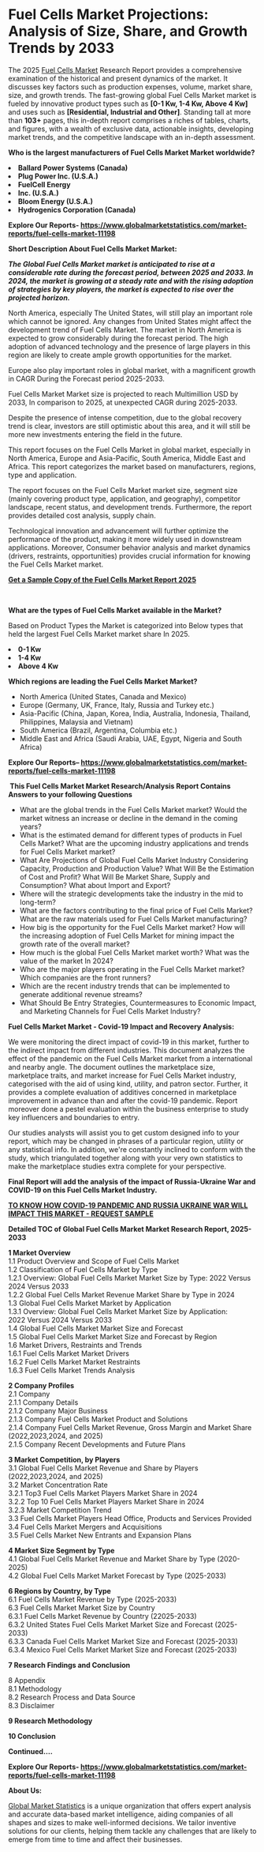 <H1>Fuel Cells Market Projections: Analysis of Size, Share, and Growth Trends by 2033</H1><p>The 2025 <a href="https://www.globalmarketstatistics.com/market-reports/fuel-cells-market-11198">Fuel Cells Market</a> Research Report provides a comprehensive examination of the historical and present dynamics of the market. It discusses key factors such as production expenses, volume, market share, size, and growth trends. The fast-growing global Fuel Cells Market market is fueled by innovative product types such as <strong>[0-1 Kw, 1-4 Kw, Above 4 Kw]</strong> and uses such as <strong>[Residential, Industrial and Other]</strong>. Standing tall at more than <strong>103+</strong> pages, this in-depth report comprises a riches of tables, charts, and figures, with a wealth of exclusive data, actionable insights, developing market trends, and the competitive landscape with an in-depth assessment.</p><p><strong>Who is the largest manufacturers of Fuel Cells Market Market worldwide?</strong></p><p><strong><li>Ballard Power Systems (Canada)<li>Plug Power Inc. (U.S.A.)<li>FuelCell Energy<li>Inc. (U.S.A.)<li>Bloom Energy (U.S.A.)<li>Hydrogenics Corporation (Canada)</strong></p><p><strong>Explore Our Reports-&nbsp;<a href="https://wordhtml.com/">https://www.globalmarketstatistics.com/market-reports/fuel-cells-market-11198</a></strong></p><p><strong>Short Description About Fuel Cells Market Market:</strong></p><p><strong><em>The Global Fuel Cells Market market is anticipated to rise at a considerable rate during the forecast period, between 2025 and 2033. In 2024, the market is growing at a steady rate and with the rising adoption of strategies by key players, the market is expected to rise over the projected horizon.</em></strong></p><p>North America, especially The United States, will still play an important role which cannot be ignored. Any changes from United States might affect the development trend of Fuel Cells Market. The market in North America is expected to grow considerably during the forecast period. The high adoption of advanced technology and the presence of large players in this region are likely to create ample growth opportunities for the market.</p><p>Europe also play important roles in global market, with a magnificent growth in CAGR During the Forecast period 2025-2033.</p><p>Fuel Cells Market Market size is projected to reach Multimillion USD by 2033, In comparison to 2025, at unexpected CAGR during 2025-2033.</p><p>Despite the presence of intense competition, due to the global recovery trend is clear, investors are still optimistic about this area, and it will still be more new investments entering the field in the future.</p><p>This report focuses on the Fuel Cells Market in global market, especially in North America, Europe and Asia-Pacific, South America, Middle East and Africa. This report categorizes the market based on manufacturers, regions, type and application.</p><p>The report focuses on the Fuel Cells Market market size, segment size (mainly covering product type, application, and geography), competitor landscape, recent status, and development trends. Furthermore, the report provides detailed cost analysis, supply chain.</p><p>Technological innovation and advancement will further optimize the performance of the product, making it more widely used in downstream applications. Moreover, Consumer behavior analysis and market dynamics (drivers, restraints, opportunities) provides crucial information for knowing the Fuel Cells Market market.</p><p><strong><a href="https://www.globalmarketstatistics.com/market-reports/fuel-cells-market-11198">Get a Sample Copy of the Fuel Cells Market Report 2025</a></strong></p><p>&nbsp;</p><p><strong>What are the types of Fuel Cells Market available in the Market?</strong></p><p>Based on Product Types the Market is categorized into Below types that held the largest Fuel Cells Market market share In 2025.</p><p><strong><li>0-1 Kw<li>1-4 Kw<li>Above 4 Kw</strong></p><p><strong>Which regions are leading the Fuel Cells Market Market?</strong></p><ul><li>North America (United States, Canada and Mexico)</li><li>Europe (Germany, UK, France, Italy, Russia and Turkey etc.)</li><li>Asia-Pacific (China, Japan, Korea, India, Australia, Indonesia, Thailand, Philippines, Malaysia and Vietnam)</li><li>South America (Brazil, Argentina, Columbia etc.)</li><li>Middle East and Africa (Saudi Arabia, UAE, Egypt, Nigeria and South Africa)</li></ul><p><strong>Explore Our Reports&ndash;&nbsp;<a href="https://www.globalmarketstatistics.com/market-reports/fuel-cells-market-11198">https://www.globalmarketstatistics.com/market-reports/fuel-cells-market-11198</a></strong></p><p><strong>&nbsp;This Fuel Cells Market Market Research/Analysis Report Contains Answers to your following Questions</strong></p><ul><li>What are the global trends in the Fuel Cells Market market? Would the market witness an increase or decline in the demand in the coming years?</li><li>What is the estimated demand for different types of products in Fuel Cells Market? What are the upcoming industry applications and trends for Fuel Cells Market market?</li><li>What Are Projections of Global Fuel Cells Market Industry Considering Capacity, Production and Production Value? What Will Be the Estimation of Cost and Profit? What Will Be Market Share, Supply and Consumption? What about Import and Export?</li><li>Where will the strategic developments take the industry in the mid to long-term?</li><li>What are the factors contributing to the final price of Fuel Cells Market? What are the raw materials used for Fuel Cells Market manufacturing?</li><li>How big is the opportunity for the Fuel Cells Market market? How will the increasing adoption of Fuel Cells Market for mining impact the growth rate of the overall market?</li><li>How much is the global Fuel Cells Market market worth? What was the value of the market In 2024?</li><li>Who are the major players operating in the Fuel Cells Market market? Which companies are the front runners?</li><li>Which are the recent industry trends that can be implemented to generate additional revenue streams?</li><li>What Should Be Entry Strategies, Countermeasures to Economic Impact, and Marketing Channels for Fuel Cells Market Industry?</li></ul><p><strong>Fuel Cells Market Market - Covid-19 Impact and Recovery Analysis:</strong></p><p>We were monitoring the direct impact of covid-19 in this market, further to the indirect impact from different industries. This document analyzes the effect of the pandemic on the Fuel Cells Market market from a international and nearby angle. The document outlines the marketplace size, marketplace traits, and market increase for Fuel Cells Market industry, categorised with the aid of using kind, utility, and patron sector. Further, it provides a complete evaluation of additives concerned in marketplace improvement in advance than and after the covid-19 pandemic. Report moreover done a pestel evaluation within the business enterprise to study key influencers and boundaries to entry.</p><p>Our studies analysts will assist you to get custom designed info to your report, which may be changed in phrases of a particular region, utility or any statistical info. In addition, we're constantly inclined to conform with the study, which triangulated together along with your very own statistics to make the marketplace studies extra complete for your perspective.</p><p><strong>Final Report will add the analysis of the impact of Russia-Ukraine War and COVID-19 on this Fuel Cells Market Industry.</strong></p><p><strong><a href="https://www.globalmarketstatistics.com/market-reports/fuel-cells-market-11198">TO KNOW HOW COVID-19 PANDEMIC AND RUSSIA UKRAINE WAR WILL IMPACT THIS MARKET - REQUEST SAMPLE</a></strong></p><p><strong>Detailed TOC of Global Fuel Cells Market Market Research Report, 2025-2033</strong></p><p><strong>1 Market Overview</strong><br /> 1.1 Product Overview and Scope of Fuel Cells Market<br /> 1.2 Classification of Fuel Cells Market by Type<br /> 1.2.1 Overview: Global Fuel Cells Market Market Size by Type: 2022&nbsp;Versus 2024 Versus 2033<br /> 1.2.2 Global Fuel Cells Market Revenue Market Share by Type in 2024<br /> 1.3 Global Fuel Cells Market Market by Application<br /> 1.3.1 Overview: Global Fuel Cells Market Market Size by Application: 2022&nbsp;Versus 2024 Versus 2033<br /> 1.4 Global Fuel Cells Market Market Size and Forecast<br /> 1.5 Global Fuel Cells Market Market Size and Forecast by Region<br /> 1.6 Market Drivers, Restraints and Trends<br /> 1.6.1 Fuel Cells Market Market Drivers<br /> 1.6.2 Fuel Cells Market Market Restraints<br /> 1.6.3 Fuel Cells Market Trends Analysis</p><p><strong>2 Company Profiles</strong><br /> 2.1 Company<br /> 2.1.1 Company Details<br /> 2.1.2 Company Major Business<br /> 2.1.3 Company Fuel Cells Market Product and Solutions<br /> 2.1.4 Company Fuel Cells Market Revenue, Gross Margin and Market Share (2022,2023,2024, and 2025)<br /> 2.1.5 Company Recent Developments and Future Plans</p><p><strong>3 Market Competition, by Players</strong><br /> 3.1 Global Fuel Cells Market Revenue and Share by Players (2022,2023,2024, and 2025)<br /> 3.2 Market Concentration Rate<br /> 3.2.1 Top3 Fuel Cells Market Players Market Share in 2024<br /> 3.2.2 Top 10 Fuel Cells Market Players Market Share in 2024<br /> 3.2.3 Market Competition Trend<br /> 3.3 Fuel Cells Market Players Head Office, Products and Services Provided<br /> 3.4 Fuel Cells Market Mergers and Acquisitions<br /> 3.5 Fuel Cells Market New Entrants and Expansion Plans</p><p><strong>4 Market Size Segment by Type</strong><br /> 4.1 Global Fuel Cells Market Revenue and Market Share by Type (2020-2025)<br /> 4.2 Global Fuel Cells Market Market Forecast by Type (2025-2033)</p><p><strong>6 Regions by Country, by Type</strong><br /> 6.1 Fuel Cells Market Revenue by Type (2025-2033)<br /> 6.3 Fuel Cells Market Market Size by Country<br /> 6.3.1 Fuel Cells Market Revenue by Country (22025-2033)<br /> 6.3.2 United States Fuel Cells Market Market Size and Forecast (2025-2033)<br /> 6.3.3 Canada Fuel Cells Market Market Size and Forecast (2025-2033)<br /> 6.3.4 Mexico Fuel Cells Market Market Size and Forecast (2025-2033)</p><p><strong>7 Research Findings and Conclusion</strong></p><p>8 Appendix<br /> 8.1 Methodology<br /> 8.2 Research Process and Data Source<br /> 8.3 Disclaimer</p><p><strong>9 Research Methodology</strong></p><p><strong>10 Conclusion</strong></p><p><strong>Continued&hellip;.</strong></p><p><strong>Explore Our Reports-&nbsp;<a href="Fuel Cells Market">https://www.globalmarketstatistics.com/market-reports/fuel-cells-market-11198</a></strong></p><p><strong>About Us:</strong></p><p><a href="https://www.globalmarketstatistics.com/">Global Market Statistics</a>&nbsp;is a unique organization that offers expert analysis and accurate data-based market intelligence, aiding companies of all shapes and sizes to make well-informed decisions. We tailor inventive solutions for our clients, helping them tackle any challenges that are likely to emerge from time to time and affect their businesses.</p><p>&nbsp;</p>
